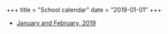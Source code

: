 +++
title = "School calendar"
date = "2019-01-01"
+++

 - [January and February, 2019](https://res.cloudinary.com/andersonscreekps/calendars/acps-calendar-jan-2019.pdf)
